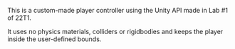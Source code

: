 This is a custom-made player controller using the Unity API made in Lab #1 of 22T1.

It uses no physics materials, colliders or rigidbodies and keeps the player inside the user-defined bounds.
